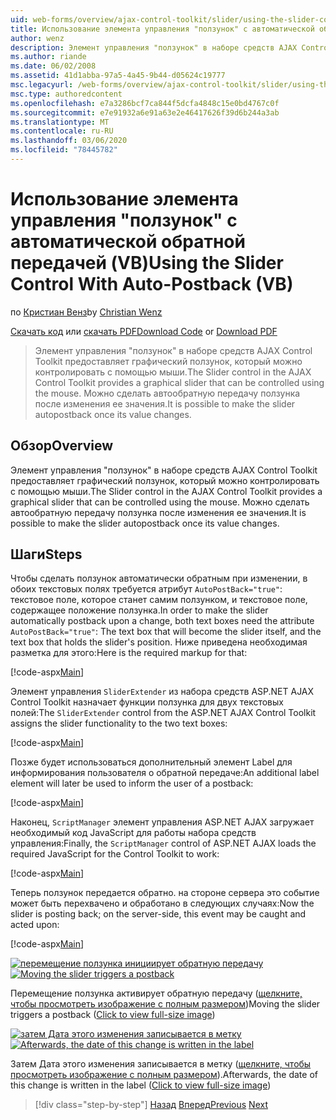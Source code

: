 ```yaml
---
uid: web-forms/overview/ajax-control-toolkit/slider/using-the-slider-control-with-auto-postback-vb
title: Использование элемента управления "ползунок" с автоматической обратной передачей (VB) | Документация Майкрософт
author: wenz
description: Элемент управления "ползунок" в наборе средств AJAX Control Toolkit предоставляет графический ползунок, который можно контролировать с помощью мыши. Можно установить ползунок автозаписи...
ms.author: riande
ms.date: 06/02/2008
ms.assetid: 41d1abba-97a5-4a45-9b44-d05624c19777
msc.legacyurl: /web-forms/overview/ajax-control-toolkit/slider/using-the-slider-control-with-auto-postback-vb
msc.type: authoredcontent
ms.openlocfilehash: e7a3286bcf7ca844f5dcfa4848c15e0bd4767c0f
ms.sourcegitcommit: e7e91932a6e91a63e2e46417626f39d6b244a3ab
ms.translationtype: MT
ms.contentlocale: ru-RU
ms.lasthandoff: 03/06/2020
ms.locfileid: "78445782"
---
```

# <a name="using-the-slider-control-with-auto-postback-vb"></a><span data-ttu-id="6e34b-104">Использование элемента управления "ползунок" с автоматической обратной передачей (VB)</span><span class="sxs-lookup"><span data-stu-id="6e34b-104">Using the Slider Control With Auto-Postback (VB)</span></span>

<span data-ttu-id="6e34b-105">по [Кристиан Венз](https://github.com/wenz)</span><span class="sxs-lookup"><span data-stu-id="6e34b-105">by [Christian Wenz](https://github.com/wenz)</span></span>

<span data-ttu-id="6e34b-106">[Скачать код](https://download.microsoft.com/download/9/3/f/93f8daea-bebd-4821-833b-95205389c7d0/Slider1.vb.zip) или [скачать PDF](https://download.microsoft.com/download/b/6/a/b6ae89ee-df69-4c87-9bfb-ad1eb2b23373/slider1VB.pdf)</span><span class="sxs-lookup"><span data-stu-id="6e34b-106">[Download Code](https://download.microsoft.com/download/9/3/f/93f8daea-bebd-4821-833b-95205389c7d0/Slider1.vb.zip) or [Download PDF](https://download.microsoft.com/download/b/6/a/b6ae89ee-df69-4c87-9bfb-ad1eb2b23373/slider1VB.pdf)</span></span>

> <span data-ttu-id="6e34b-107">Элемент управления "ползунок" в наборе средств AJAX Control Toolkit предоставляет графический ползунок, который можно контролировать с помощью мыши.</span><span class="sxs-lookup"><span data-stu-id="6e34b-107">The Slider control in the AJAX Control Toolkit provides a graphical slider that can be controlled using the mouse.</span></span> <span data-ttu-id="6e34b-108">Можно сделать автообратную передачу ползунка после изменения ее значения.</span><span class="sxs-lookup"><span data-stu-id="6e34b-108">It is possible to make the slider autopostback once its value changes.</span></span>

## <a name="overview"></a><span data-ttu-id="6e34b-109">Обзор</span><span class="sxs-lookup"><span data-stu-id="6e34b-109">Overview</span></span>

<span data-ttu-id="6e34b-110">Элемент управления "ползунок" в наборе средств AJAX Control Toolkit предоставляет графический ползунок, который можно контролировать с помощью мыши.</span><span class="sxs-lookup"><span data-stu-id="6e34b-110">The Slider control in the AJAX Control Toolkit provides a graphical slider that can be controlled using the mouse.</span></span> <span data-ttu-id="6e34b-111">Можно сделать автообратную передачу ползунка после изменения ее значения.</span><span class="sxs-lookup"><span data-stu-id="6e34b-111">It is possible to make the slider autopostback once its value changes.</span></span>

## <a name="steps"></a><span data-ttu-id="6e34b-112">Шаги</span><span class="sxs-lookup"><span data-stu-id="6e34b-112">Steps</span></span>

<span data-ttu-id="6e34b-113">Чтобы сделать ползунок автоматически обратным при изменении, в обоих текстовых полях требуется атрибут `AutoPostBack="true"`: текстовое поле, которое станет самим ползунком, и текстовое поле, содержащее положение ползунка.</span><span class="sxs-lookup"><span data-stu-id="6e34b-113">In order to make the slider automatically postback upon a change, both text boxes need the attribute `AutoPostBack="true"`: The text box that will become the slider itself, and the text box that holds the slider's position.</span></span> <span data-ttu-id="6e34b-114">Ниже приведена необходимая разметка для этого:</span><span class="sxs-lookup"><span data-stu-id="6e34b-114">Here is the required markup for that:</span></span>

[!code-aspx[Main](using-the-slider-control-with-auto-postback-vb/samples/sample1.aspx)]

<span data-ttu-id="6e34b-115">Элемент управления `SliderExtender` из набора средств ASP.NET AJAX Control Toolkit назначает функции ползунка для двух текстовых полей:</span><span class="sxs-lookup"><span data-stu-id="6e34b-115">The `SliderExtender` control from the ASP.NET AJAX Control Toolkit assigns the slider functionality to the two text boxes:</span></span>

[!code-aspx[Main](using-the-slider-control-with-auto-postback-vb/samples/sample2.aspx)]

<span data-ttu-id="6e34b-116">Позже будет использоваться дополнительный элемент Label для информирования пользователя о обратной передаче:</span><span class="sxs-lookup"><span data-stu-id="6e34b-116">An additional label element will later be used to inform the user of a postback:</span></span>

[!code-aspx[Main](using-the-slider-control-with-auto-postback-vb/samples/sample3.aspx)]

<span data-ttu-id="6e34b-117">Наконец, `ScriptManager` элемент управления ASP.NET AJAX загружает необходимый код JavaScript для работы набора средств управления:</span><span class="sxs-lookup"><span data-stu-id="6e34b-117">Finally, the `ScriptManager` control of ASP.NET AJAX loads the required JavaScript for the Control Toolkit to work:</span></span>

[!code-aspx[Main](using-the-slider-control-with-auto-postback-vb/samples/sample4.aspx)]

<span data-ttu-id="6e34b-118">Теперь ползунок передается обратно. на стороне сервера это событие может быть перехвачено и обработано в следующих случаях:</span><span class="sxs-lookup"><span data-stu-id="6e34b-118">Now the slider is posting back; on the server-side, this event may be caught and acted upon:</span></span>

[!code-aspx[Main](using-the-slider-control-with-auto-postback-vb/samples/sample5.aspx)]

<span data-ttu-id="6e34b-119">[![перемещение ползунка инициирует обратную передачу](using-the-slider-control-with-auto-postback-vb/_static/image2.png)](using-the-slider-control-with-auto-postback-vb/_static/image1.png)</span><span class="sxs-lookup"><span data-stu-id="6e34b-119">[![Moving the slider triggers a postback](using-the-slider-control-with-auto-postback-vb/_static/image2.png)](using-the-slider-control-with-auto-postback-vb/_static/image1.png)</span></span>

<span data-ttu-id="6e34b-120">Перемещение ползунка активирует обратную передачу ([щелкните, чтобы просмотреть изображение с полным размером](using-the-slider-control-with-auto-postback-vb/_static/image3.png))</span><span class="sxs-lookup"><span data-stu-id="6e34b-120">Moving the slider triggers a postback ([Click to view full-size image](using-the-slider-control-with-auto-postback-vb/_static/image3.png))</span></span>

<span data-ttu-id="6e34b-121">[![затем Дата этого изменения записывается в метку](using-the-slider-control-with-auto-postback-vb/_static/image5.png)](using-the-slider-control-with-auto-postback-vb/_static/image4.png)</span><span class="sxs-lookup"><span data-stu-id="6e34b-121">[![Afterwards, the date of this change is written in the label](using-the-slider-control-with-auto-postback-vb/_static/image5.png)](using-the-slider-control-with-auto-postback-vb/_static/image4.png)</span></span>

<span data-ttu-id="6e34b-122">Затем Дата этого изменения записывается в метку ([щелкните, чтобы просмотреть изображение с полным размером](using-the-slider-control-with-auto-postback-vb/_static/image6.png)).</span><span class="sxs-lookup"><span data-stu-id="6e34b-122">Afterwards, the date of this change is written in the label ([Click to view full-size image](using-the-slider-control-with-auto-postback-vb/_static/image6.png))</span></span>

> [!div class="step-by-step"]
> <span data-ttu-id="6e34b-123">[Назад](databinding-the-slider-control-cs.md)
> [Вперед](databinding-the-slider-control-vb.md)</span><span class="sxs-lookup"><span data-stu-id="6e34b-123">[Previous](databinding-the-slider-control-cs.md)
[Next](databinding-the-slider-control-vb.md)</span></span>
